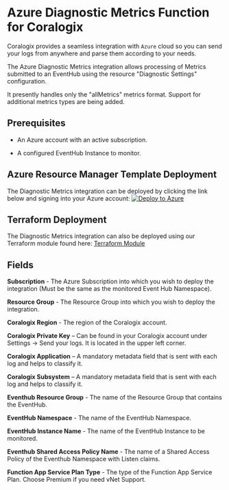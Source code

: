 # Azure Diagnostic Metrics Function for Coralogix

Coralogix provides a seamless integration with ``Azure`` cloud so you can send your logs from anywhere and parse them according to your needs.

The Azure Diagnostic Metrics integration allows processing of Metrics submitted to an EventHub using the resource "Diagnostic Settings" configuration.

It presently handles only the "allMetrics" metrics format. Support for additional metrics types are being added.

## Prerequisites

* An Azure account with an active subscription.

* A configured EventHub Instance to monitor.

## Azure Resource Manager Template Deployment

The Diagnostic Metrics integration can be deployed by clicking the link below and signing into your Azure account:
[![Deploy to Azure](https://aka.ms/deploytoazurebutton)](https://portal.azure.com/#create/Microsoft.Template/uri/https%3A%2F%2Fraw.githubusercontent.com%2Fcoralogix%2Fcoralogix-azure-serverless%2Fmaster%2FDiagnosticMetrics%2FARM%2FDiagnosticMetrics.json)

## Terraform Deployment

The Diagnostic Metrics integration can also be deployed using our Terraform module found here:
[Terraform Module](https://registry.terraform.io/modules/coralogix/azure/coralogix/latest)

## Fields

**Subscription** - The Azure Subscription into which you wish to deploy the integration (Must be the same as the monitored Event Hub Namespace).

**Resource Group** - The Resource Group into which you wish to deploy the integration.

**Coralogix Region** - The region of the Coralogix account.

**Coralogix Private Key** – Can be found in your Coralogix account under Settings -> Send your logs. It is located in the upper left corner.

**Coralogix Application** – A mandatory metadata field that is sent with each log and helps to classify it.

**Coralogix Subsystem** – A mandatory metadata field that is sent with each log and helps to classify it.

**Eventhub Resource Group** - The name of the Resource Group that contains the EventHub.

**EventHub Namespace** - The name of the EventHub Namespace.

**EventHub Instance Name** - The name of the EventHub Instance to be monitored.

**Eventhub Shared Access Policy Name** - The name of a Shared Access Policy of the Eventhub Namespace with Listen claims.

**Function App Service Plan Type** - The type of the Function App Service Plan. Choose Premium if you need vNet Support.
